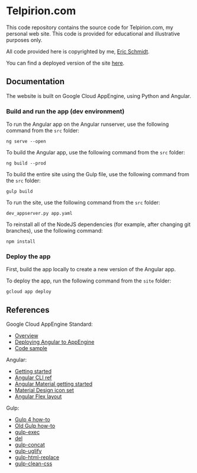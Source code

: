 <!-- 
 README for Telpirion.com site.
 
 author     Eric Schmidt
 version    1.1 2024/03/04
 copyright  Eric Schmidt
-->

# Telpirion.com

This code repository contains the source code for Telpirion.com,
my personal web site. This code is provided for educational
and illustrative purposes only.

All code provided here is copyrighted by me,
[Eric Schmidt](https://www.linkedin.com/in/eric-schmidt-692640/).

You can find a deployed version of the site
[here](https://telpirion-com.appspot.com/home).

## Documentation

The website is built on Google Cloud AppEngine, using
Python and Angular.

### Build and run the app (dev environment)

To run the Angular app on the Angular runserver, use
the following command from the `src` folder:

```
ng serve --open
```

To build the Angular app, use the following command from the
`src` folder:

```
ng build --prod
```

To build the entire site using the Gulp file, use the
following command from the `src` folder:

```
gulp build
```

To run the site, use the following command from the `src` folder:

```
dev_appserver.py app.yaml
```

To reinstall all of the NodeJS dependencies (for example, after changing
git branches), use the following command:

```
npm install
```

### Deploy the app

First, build the app locally to create a new version of the Angular app.

To deploy the app, run the following command from the `site` folder:

```
gcloud app deploy
```

## References

Google Cloud AppEngine Standard:
  * [Overview](https://cloud.google.com/appengine/docs/standard/python/runtime#customized-libraries-in-python-version-27)
  * [Deploying Angular to AppEngine](https://medium.com/@asanoop24/deploying-angular-6-app-on-google-app-engine-b6259d4c16c2)
  * [Code sample](https://github.com/googlecodelabs/cloud-cardboard-viewer)

Angular:
  * [Getting started](https://angular.io/guide/quickstart#getting-started)
  * [Angular CLI ref](https://angular.io/cli/build)
  * [Angular Material getting started](https://material.angular.io/guide/getting-started)
  * [Material Design icon set](https://material.io/tools/icons/)
  * [Angular Flex layout](https://github.com/angular/flex-layout)

Gulp:
  * [Gulp 4 how-to](https://fettblog.eu/gulp-4-parallel-and-series/)
  * [Old Gulp how-to](https://www.smashingmagazine.com/2014/06/building-with-gulp/)
  * [gulp-exec](https://www.npmjs.com/package/gulp-exec)
  * [del](https://github.com/gulpjs/gulp/blob/master/docs/recipes/delete-files-folder.md)
  * [gulp-concat](https://www.npmjs.com/package/gulp-concat)
  * [gulp-uglify](https://www.npmjs.com/package/gulp-uglify)
  * [gulp-html-replace](https://www.npmjs.com/package/gulp-html-replace)
  * [gulp-clean-css](https://www.npmjs.com/package/gulp-clean-css)